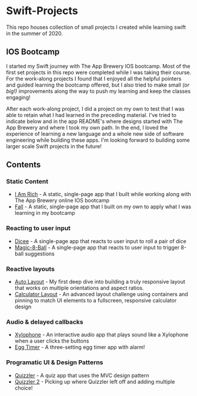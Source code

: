 # Swift-Projects

This repo houses collection of small projects I created while learning swift in the summer of 2020.

## IOS Bootcamp
I started my Swift journey with The App Brewery IOS bootcamp. Most of the first set projects in this repo were completed while I was taking their course. For the work-along projects I found that I enjoyed all the helpful pointers and guided learning the bootcamp offered, but I also tried to make small _(or big!)_ improvements along the way to push my learning and keep the classes engaging!

After each work-along project, I did a project on my own to test that I was able to retain what I had learned in the preceding material. I've tried to indicate below and in the app README's where designs started with The App Brewery and where I took my own path. In the end, I loved the experience of learning a new language and a whole new side of software engineering while building these apps. I'm looking forward to building some larger scale Swift projects in the future!

## Contents
### Static Content
* [I Am Rich](https://github.com/jhunschejones/Swift-Projects/tree/master/I%20Am%20Rich) - A static, single-page app that I built while working along with The App Brewery online IOS bootcamp
* [Fall](https://github.com/jhunschejones/Swift-Projects/tree/master/Fall) - A static, single-page app that I built on my own to apply what I was learning in my bootcamp

### Reacting to user input
* [Dicee](https://github.com/jhunschejones/Swift-Projects/tree/master/Dicee) - A single-page app that reacts to user input to roll a pair of dice
* [Magic-8-Ball](https://github.com/jhunschejones/Swift-Projects/tree/master/Magic-8-Ball) - A single-page app that reacts to user input to trigger 8-ball suggestions

### Reactive layouts
* [Auto Layout](https://github.com/jhunschejones/Swift-Projects/tree/master/AutoLayout) - My first deep dive into building a truly responsive layout that works on multiple orientations and aspect ratios.
* [Calculator Layout](https://github.com/jhunschejones/Swift-Projects/tree/master/Calculator-Layout) - An advanced layout challenge using containers and pinning to match UI elements to a fullscreen, responsive calculator design

### Audio & delayed callbacks
* [Xylophone](https://github.com/jhunschejones/Swift-Projects/tree/master/Xylophone) - An interactive audio app that plays sound like a Xylophone when a user clicks the buttons
* [Egg Timer](https://github.com/jhunschejones/Swift-Projects/tree/master/EggTimer) - A three-setting egg timer app with alarm!

### Programatic UI & Design Patterns
* [Quizzler](https://github.com/jhunschejones/Swift-Projects/tree/master/Quizzler) - A quiz app that uses the MVC design pattern
* [Quizzler 2](https://github.com/jhunschejones/Swift-Projects/tree/master/Quizzler-2) - Picking up where Quizzler left off and adding multiple choice!
